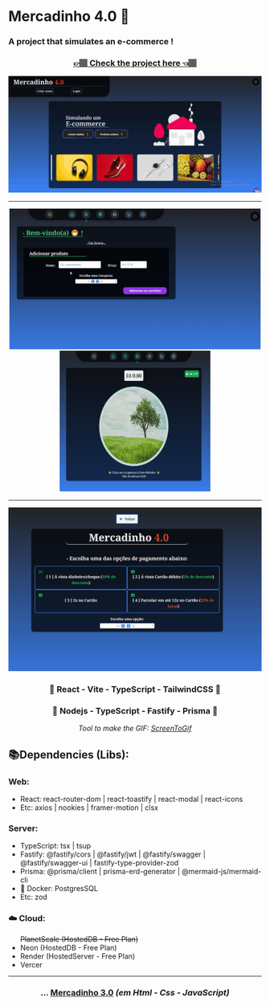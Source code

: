 <h1>Mercadinho 4.0 🛒</h1>
<h3>A project that simulates an e-commerce !</h3>
<div align='center'>
    <h3><a href="https://mercadinho4-0.vercel.app/" target="_blank">👉🏽 Check the project here 👈🏽</a> </h3>
    <img width="600" src="https://github.com/carlos09v/Mercadinho/blob/main/front/src/assets/Gifs/Home.gif?raw=true" alt="Preview GIF">
    <hr>
    <img width="500" height="280" src="https://github.com/carlos09v/Mercadinho/blob/main/front/src/assets/Gifs/Dashboard.gif?raw=true" alt="Dashboard GIF">
    <img width="300" height="280" src="https://github.com/carlos09v/Mercadinho/blob/main/front/src/assets/Gifs/Farm.gif?raw=true" alt="Farm GIF">
    <hr>
    <img width="600" src="https://github.com/carlos09v/Mercadinho/blob/main/front/src/assets/Gifs/Payout.gif?raw=true" alt="Payout GIF">
    <!-- <img width='500' src="https://github.com/carlos09v/Mercadinho/blob/main/front/src/assets/HomeLightPreview.jpg?raw=true" alt="Preview HomeLight">
    <hr>
    <img width='500' src="https://github.com/carlos09v/Mercadinho/blob/main/front/src/assets/HomeDarkPreview.jpg?raw=true" alt="Preview HomeDark"> -->
    <h3>🩵 React - Vite - TypeScript - TailwindCSS 🩵</h3>
    <h3>💚 Nodejs - TypeScript - Fastify - Prisma 💚</h3>
    <i>Tool to make the GIF: <a href="https://www.screentogif.com">ScreenToGif</a></i>
</div>
<h2>📚Dependencies (Libs):</h2>
<h3>Web:</h3>
    <ul>
        <li>React: react-router-dom | react-toastify | react-modal | react-icons</li>
        <li>Etc: axios | nookies | framer-motion | clsx</li>
    </ul>
<h3>Server:</h3>
    <ul>
        <li>TypeScript: tsx | tsup</li>
        <li>Fastify: @fastify/cors | @fastify/jwt | @fastify/swagger | @fastify/swagger-ui | fastify-type-provider-zod</li>
        <li>Prisma: @prisma/client | prisma-erd-generator | @mermaid-js/mermaid-cli</li>
        <li>🐋 Docker: PostgresSQL</li>
        <li>Etc: zod</li>
    </ul>
<h3>☁️ Cloud:</h3>
    <ul>
        <del>PlanetScale (HostedDB - Free Plan)</del>
        <li>Neon (HostedDB - Free Plan)</li>
        <li>Render (HostedServer - Free Plan)</li>
        <li>Vercer</li>
    </ul>

<hr>
<h3 align='center'>... <a href="https://github.com/carlos09v/Mercadinho/tree/merc-3.0">Mercadinho 3.0</a> <i>(em Html - Css - JavaScript)</i> </h3>